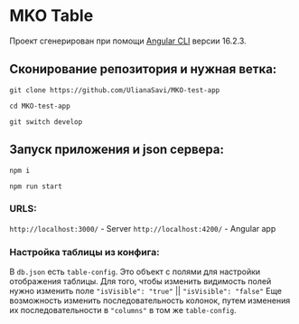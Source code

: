 # MKO Table

Проект сгенерирован при помощи [Angular CLI](https://github.com/angular/angular-cli) версии 16.2.3.

## Сконирование репозитория и нужная ветка:

```
git clone https://github.com/UlianaSavi/MKO-test-app
```

```
cd MKO-test-app
```
```
git switch develop
```

## Запуск приложения и json сервера:

```
npm i
```

```
npm run start
```
### URLS:
`http://localhost:3000/` - Server
`http://localhost:4200/` - Angular app


### Настройка таблицы из конфига:
В `db.json` есть `table-config`. Это объект с полями для настройки отображения таблицы.
Для того, чтобы изменить видимость полей нужно изменить поле `"isVisible": "true"` || `"isVisible": "false"`
Еще возможность изменить последовательность колонок, путем изменения их последовательности в `"columns"` в том же `table-config`.
